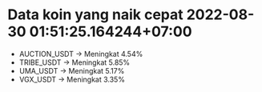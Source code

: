 # Data koin yang naik cepat 2022-08-30 01:51:25.164244+07:00

* AUCTION_USDT -> Meningkat 4.54%
* TRIBE_USDT -> Meningkat 5.85%
* UMA_USDT -> Meningkat 5.17%
* VGX_USDT -> Meningkat 3.35%
